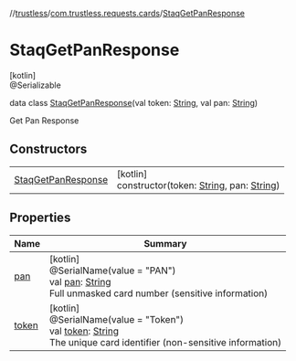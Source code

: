 //[trustless](../../../index.md)/[com.trustless.requests.cards](../index.md)/[StaqGetPanResponse](index.md)

# StaqGetPanResponse

[kotlin]\
@Serializable

data class [StaqGetPanResponse](index.md)(val token: [String](https://kotlinlang.org/api/latest/jvm/stdlib/kotlin/-string/index.html), val pan: [String](https://kotlinlang.org/api/latest/jvm/stdlib/kotlin/-string/index.html))

Get Pan Response

## Constructors

| | |
|---|---|
| [StaqGetPanResponse](-staq-get-pan-response.md) | [kotlin]<br>constructor(token: [String](https://kotlinlang.org/api/latest/jvm/stdlib/kotlin/-string/index.html), pan: [String](https://kotlinlang.org/api/latest/jvm/stdlib/kotlin/-string/index.html)) |

## Properties

| Name | Summary |
|---|---|
| [pan](pan.md) | [kotlin]<br>@SerialName(value = &quot;PAN&quot;)<br>val [pan](pan.md): [String](https://kotlinlang.org/api/latest/jvm/stdlib/kotlin/-string/index.html)<br>Full unmasked card number (sensitive information) |
| [token](token.md) | [kotlin]<br>@SerialName(value = &quot;Token&quot;)<br>val [token](token.md): [String](https://kotlinlang.org/api/latest/jvm/stdlib/kotlin/-string/index.html)<br>The unique card identifier (non-sensitive information) |
